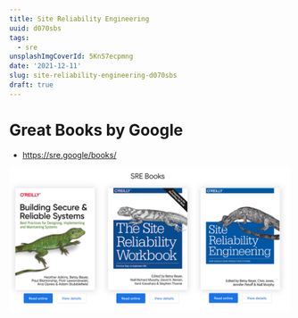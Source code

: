 ```yaml
---
title: Site Reliability Engineering
uuid: d070sbs
tags:
  - sre
unsplashImgCoverId: 5KnS7ecpmng
date: '2021-12-11'
slug: site-reliability-engineering-d070sbs
draft: true
---
```


# Great Books by Google

- https://sre.google/books/

![](google-sre-books.png)
